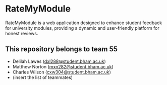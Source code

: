 # RateMyModule

RateMyModule is a web application designed to enhance student feedback for university modules,
providing a dynamic and user-friendly platform for honest reviews. 

## This repository belongs to team 55

- Delilah Lawes (dxl288@student.bham.ac.uk)
- Matthew Norton (mxn282@student.bham.ac.uk)
- Charles Wilson (cxw304@student.bham.ac.uk)
- (insert the list of teammates)
